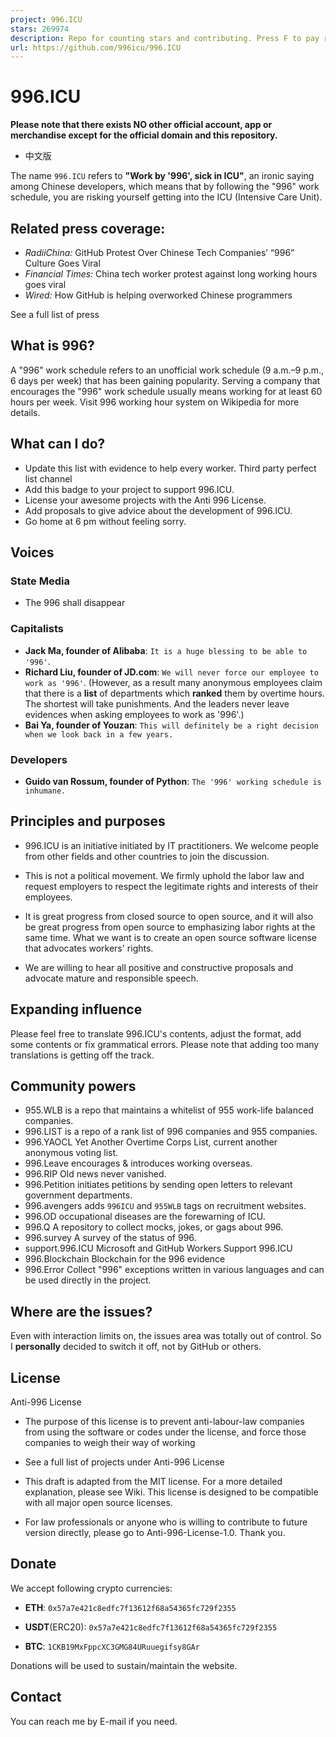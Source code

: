 ```yaml
---
project: 996.ICU
stars: 269974
description: Repo for counting stars and contributing. Press F to pay respect to glorious developers.
url: https://github.com/996icu/996.ICU
---
```


996.ICU
=======

**Please note that there exists NO other official account, app or merchandise except for the official domain and this repository.**

-   中文版

The name `996.ICU` refers to **"Work by '996', sick in ICU"**, an ironic saying among Chinese developers, which means that by following the "996" work schedule, you are risking yourself getting into the ICU (Intensive Care Unit).

Related press coverage:
-----------------------

-   _RadiiChina:_ GitHub Protest Over Chinese Tech Companies’ “996” Culture Goes Viral
-   _Financial Times:_ China tech worker protest against long working hours goes viral
-   _Wired:_ How GitHub is helping overworked Chinese programmers

See a full list of press

What is 996?
------------

A "996" work schedule refers to an unofficial work schedule (9 a.m.–9 p.m., 6 days per week) that has been gaining popularity. Serving a company that encourages the "996" work schedule usually means working for at least 60 hours per week. Visit 996 working hour system on Wikipedia for more details.

What can I do?
--------------

-   Update this list with evidence to help every worker. Third party perfect list channel
-   Add this badge to your project to support 996.ICU.
-   License your awesome projects with the Anti 996 License.
-   Add proposals to give advice about the development of 996.ICU.
-   Go home at 6 pm without feeling sorry.

Voices
------

### State Media

-   The 996 shall disappear

### Capitalists

-   **Jack Ma, founder of Alibaba**: `It is a huge blessing to be able to '996'`.
-   **Richard Liu, founder of JD.com**: `We will never force our employee to work as '996'`. (However, as a result many anonymous employees claim that there is a **list** of departments which **ranked** them by overtime hours. The shortest will take punishments. And the leaders never leave evidences when asking employees to work as '996'.)
-   **Bai Ya, founder of Youzan**: `This will definitely be a right decision when we look back in a few years.`

### Developers

-   **Guido van Rossum, founder of Python**: `The '996' working schedule is inhumane.`

Principles and purposes
-----------------------

-   996.ICU is an initiative initiated by IT practitioners. We welcome people from other fields and other countries to join the discussion.
    
-   This is not a political movement. We firmly uphold the labor law and request employers to respect the legitimate rights and interests of their employees.
    
-   It is great progress from closed source to open source, and it will also be great progress from open source to emphasizing labor rights at the same time. What we want is to create an open source software license that advocates workers' rights.
    
-   We are willing to hear all positive and constructive proposals and advocate mature and responsible speech.
    

Expanding influence
-------------------

Please feel free to translate 996.ICU's contents, adjust the format, add some contents or fix grammatical errors. Please note that adding too many translations is getting off the track.

Community powers
----------------

-   955.WLB is a repo that maintains a whitelist of 955 work-life balanced companies.
-   996.LIST is a repo of a rank list of 996 companies and 955 companies.
-   996.YAOCL Yet Another Overtime Corps List, current another anonymous voting list.
-   996.Leave encourages & introduces working overseas.
-   996.RIP Old news never vanished.
-   996.Petition initiates petitions by sending open letters to relevant government departments.
-   996.avengers adds `996ICU` and `955WLB` tags on recruitment websites.
-   996.OD occupational diseases are the forewarning of ICU.
-   996.Q A repository to collect mocks, jokes, or gags about 996.
-   996.survey A survey of the status of 996.
-   support.996.ICU Microsoft and GitHub Workers Support 996.ICU
-   996.Blockchain Blockchain for the 996 evidence
-   996.Error Collect "996" exceptions written in various languages and can be used directly in the project.

Where are the issues?
---------------------

Even with interaction limits on, the issues area was totally out of control. So I **personally** decided to switch it off, not by GitHub or others.

License
-------

Anti-996 License

-   The purpose of this license is to prevent anti-labour-law companies from using the software or codes under the license, and force those companies to weigh their way of working
    
-   See a full list of projects under Anti-996 License
    
-   This draft is adapted from the MIT license. For a more detailed explanation, please see Wiki. This license is designed to be compatible with all major open source licenses.
    
-   For law professionals or anyone who is willing to contribute to future version directly, please go to Anti-996-License-1.0. Thank you.
    

Donate
------

We accept following crypto currencies:

-   **ETH**: `0x57a7e421c8edfc7f13612f68a54365fc729f2355`
    
-   **USDT**(ERC20): `0x57a7e421c8edfc7f13612f68a54365fc729f2355`
    
-   **BTC**: `1CKB19MxFppcXC3GMG84URuuegifsy8GAr`
    

Donations will be used to sustain/maintain the website.

Contact
-------

You can reach me by E-mail if you need.
